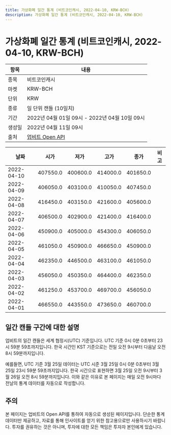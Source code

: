 ```yaml
---
title: 가상화폐 일간 통계 (비트코인캐시, 2022-04-10, KRW-BCH)
description: 가상화폐 일간 통계 (비트코인캐시, 2022-04-10, KRW-BCH)
---
```



가상화폐 일간 통계 (비트코인캐시, 2022-04-10, KRW-BCH)
===

|항목|내용|
|--|--|
|종목|비트코인캐시|
|마켓|KRW-BCH|
|단위|KRW|
|종류|일 단위 캔들 (10일치)|
|기간|2022년 04월 01일 09시 - 2022년 04월 10일 09시|
|생성일|2022년 04월 11일 09시|
|출처|[업비트 Open API](https://docs.upbit.com)|


|날짜|시가|저가|고가|종가|비고|
|--|--|--|--|--|--|
|2022-04-10|407550.0|400600.0|414000.0|401650.0|    |
|2022-04-09|406050.0|403100.0|410050.0|407450.0|    |
|2022-04-08|416450.0|403150.0|421600.0|405600.0|    |
|2022-04-07|406500.0|402900.0|421400.0|416400.0|    |
|2022-04-06|450900.0|405000.0|454300.0|406050.0|    |
|2022-04-05|461050.0|450900.0|466650.0|450900.0|    |
|2022-04-04|462350.0|446500.0|463100.0|461050.0|    |
|2022-04-03|456050.0|450350.0|464400.0|462350.0|    |
|2022-04-02|461250.0|453700.0|469700.0|456050.0|    |
|2022-04-01|466550.0|443550.0|473650.0|460700.0|    |


일간 캔들 구간에 대한 설명
---


업비트의 일간 캔들은 세계 협정시(UTC) 기준입니다. 
UTC 기준 0시 0분 0초부터 23시 59분 59초까지입니다. 
한국 시간인 KST 기준으로는 전일 오전 9시부터 다음날 오전 8시 59분까지입니다. 


예를들면, UTC 기준 3월 25일 데이터는 UTC 시준 3월 25일 0시 0분 0초부터 3월 25일 23시 59분 59초까지입니다. 
한국 시간으로 표현하면 3월 25일 오전 9시부터 3월 26일 오전 8시 59분까지입니다. 
이와 같은 이유로 본 페이지는 매일 오전 9시마다 전날의 통계 데이터를 자동으로 작성합니다. 


주의
---


본 페이지는 업비트의 Open API를 통하여 자동으로 생성된 페이지입니다. 
단순한 통계 데이터만 제공하고, 자료를 통해 인사이트를 얻기 위한 참고용으로만 사용하시기 바랍니다. 
투자를 권유하는 것은 아니며, 투자에 대한 모든 책임은 투자자 본인에게 있습니다. 
